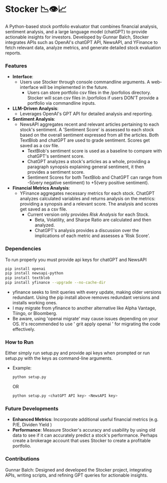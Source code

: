 # Stocker 📉👁️📈
A Python-based stock portfolio evaluator that combines financial analysis, sentiment analysis, and a large language model (chatGPT) to provide actionable insights for investors. Developed by Gunnar Balch, Stocker integrates APIs such as OpenAI's chatGPT API, NewsAPI, and YFinance to fetch relevant data, analyze metrics, and generate detailed stock evaluation reports.

### Features
- **Interface**:
    - Users use Stocker through console commandline arguments. A web-interface will be implemented in the future.
        - Users can store portfolio csv files in the /porfolios directory. Stocker will scan csv files in /porfolios if users DON'T provide a portfolio via commandline inputs.
- **LLM-Driven Analysis**:
    - Leverages OpenAI's GPT API for detailed analysis and reporting.
- **Sentiment Analysis**:
    - NewsAPI aggregates recent and relevant articles pertaining to each stock's sentiment. A 'Sentiment Score' is assessed to each stock based on the overall sentiment expressed from all the articles. Both TextBlob and chatGPT are used to grade sentiment. Scores get saved as a csv file.
        - TextBlob's sentiment score is used as a baseline to compare with chatGPT's sentiment score.
        - ChatGPT analyzes a stock's articles as a whole, providing a paragraph synopsis explaining general sentiment, it then provides a sentiment score.
        - Sentiment Scores for both TextBlob and ChatGPT can range from -5(very negative sentiment) to +5(very positive sentiment).
- **Financial Metrics Analysis**:
    - YFinance aggregates necessary metrics for each stock. ChatGPT analyzes calculated variables and returns analysis on the metrics: providing a synopsis and a relevant score. The analysis and scores get saved as a csv file.
        - Current version only provides *Risk Analysis* for each Stock.
            - Beta, Volatility, and Sharpe Ratio are calculated and then analyzed.
            - ChatGPT's analysis provides a discussion over the implications of each metric and assesses a 'Risk Score'.
          
### Dependencies
To run properly you must provide api keys for chatGPT and NewsAPI
```bash
pip install openai
pip install newsapi-python
pip install textblob
pip install yfinance --upgrade --no-cache-dir 
```
- yfinance seeks to limit queries with every update, making older versions redundant. Using the pip install above removes redundant versions and installs working ones.
- I may migrate from yfinance to another alternative like Alpha Vantage, Tiingo, or Bloomberg.
- Be aware, using 'openai migrate' may cause issues depending on your OS. 
It's recommended to use ' grit apply openai ' for migrating the code effectively.


### How to Run
Either simply run setup.py and provide api keys when prompted or run setup.py with the keys as command-line arguments.
- Example:
  ```bash
  python setup.py
  ```
  OR
  ```bash
  python setup.py <chatGPT API key> <NewsAPI key>
  ```
### Future Developments
- **Enhanced Metrics**: Incorporate additional useful financial metrics (e.g. P/E, Dividen Yield )
- **Performance**: Measure Stocker's accuracy and usability by using old data to see if it can accurately predict a stock's performance. Perhaps create a brokerage account that uses Stocker to create a profitable portfolio.

### Contributions
Gunnar Balch: Designed and developed the Stocker project, integrating APIs, writing scripts, and refining GPT queries for actionable insights.


